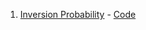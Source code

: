 1. [Inversion Probability](https://cses.fi/problemset/result/10645654/) - [Code](/inversionProbability.cpp)